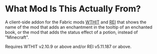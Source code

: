 # What Mod Is This Actually From?

A client-side addon for the Fabric mods [WTHIT](https://github.com/badasintended/wthit "What The Hell Is That?") and [REI](https://github.com/shedaniel/RoughlyEnoughItems "Roughly Enough Items") that shows the name of the mod that adds an enchantment in the tooltip of an enchanted book, or the mod that adds the status effect of a potion, instead of "Minecraft".

Requires WTHIT v2.10.9 or above and/or REI v5.11.187 or above.
